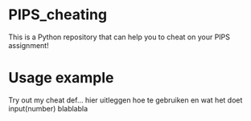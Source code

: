 # PIPS_cheating
This is a Python repository that can help you to cheat on your PIPS assignment!

# Usage example
Try out my cheat def...
hier uitleggen hoe te gebruiken en wat het doet
input(number) blablabla
